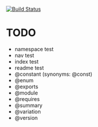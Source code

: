 [![Build Status](https://travis-ci.org/h13i32maru/jsdoc-cloudy.svg?branch=master)](https://travis-ci.org/h13i32maru/jsdoc-cloudy)

# TODO
- namespace test
- nav test
- index test
- readme test
- @constant (synonyms: @const)
- @enum
- @exports
- @module
- @requires
- @summary
- @variation
- @version
